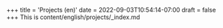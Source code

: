 +++
title = 'Projects (en)'
date = 2022-09-03T10:54:14-07:00
draft = false
+++
This is content/english/projects/_index.md
